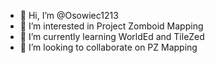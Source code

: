 - 👋 Hi, I’m @Osowiec1213
- 👀 I’m interested in Project Zomboid Mapping
- 🌱 I’m currently learning WorldEd and TileZed
- 💞️ I’m looking to collaborate on PZ Mapping

<!---
Osowiec1213/Osowiec1213 is a ✨ special ✨ repository because its `README.md` (this file) appears on your GitHub profile.
You can click the Preview link to take a look at your changes.
--->
